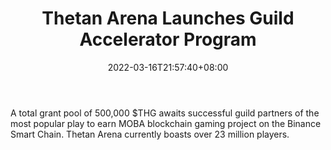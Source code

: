 ﻿---
title: "Thetan Arena Launches Guild Accelerator Program"
date: 2022-03-16T21:57:40+08:00
lastmod: 2022-03-16T16:45:40+08:00
draft: false
authors: ["Blythe"]
description: "A total grant pool of 500,000 $THG awaits successful guild partners of the most popular play to earn MOBA blockchain gaming project on the Binance Smart Chain. Thetan Arena currently boasts over 23 million players."
featuredImage: "thetan-arena-launches-guild-accelerator-program.png"
tags: ["Virtual World","Play to Earn"]
categories: ["news"]
news: ["Virtual World"]
weight: 
lightgallery: true
pinned: false
recommend: false
recommend1: false
---

A total grant pool of 500,000 $THG awaits successful guild partners of the most popular play to earn MOBA blockchain gaming project on the Binance Smart Chain. Thetan Arena currently boasts over 23 million players.

<!--more-->

